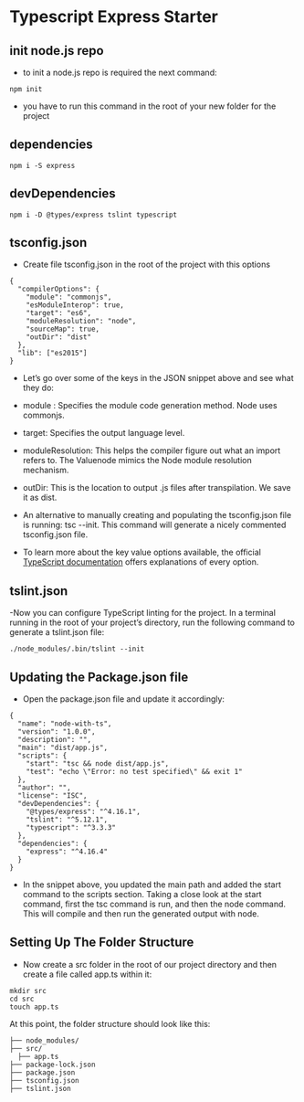 # Typescript Express Starter

## init node.js repo
- to init a node.js repo is required the next command:
```
npm init
```
- you have to run this command in the root of your new folder for the project

## dependencies
```
npm i -S express
```

## devDependencies
```
npm i -D @types/express tslint typescript
```

## tsconfig.json
- Create file tsconfig.json in the root of the project with this options
```
{
  "compilerOptions": {
    "module": "commonjs",
    "esModuleInterop": true,
    "target": "es6",
    "moduleResolution": "node",
    "sourceMap": true,
    "outDir": "dist"
  },
  "lib": ["es2015"]
}
```
- Let’s go over some of the keys in the JSON snippet above and see what they do:

- module : Specifies the module code generation method. Node uses commonjs.
- target: Specifies the output language level.
- moduleResolution: This helps the compiler figure out what an import refers to. The Valuenode mimics the Node module resolution mechanism.
- outDir: This is the location to output .js files after transpilation. We save it as dist.
- An alternative to manually creating and populating the tsconfig.json file is running: tsc --init. This command will generate a nicely commented tsconfig.json file.

- To learn more about the key value options available, the official [TypeScript documentation](https://www.typescriptlang.org/docs/handbook/compiler-options.html) offers explanations of every option.

## tslint.json
-Now you can configure TypeScript linting for the project. In a terminal running in the root of your project’s directory, run the following command to generate a tslint.json file:
```
./node_modules/.bin/tslint --init
```

## Updating the Package.json file

- Open the package.json file and update it accordingly:
```
{
  "name": "node-with-ts",
  "version": "1.0.0",
  "description": "",
  "main": "dist/app.js",
  "scripts": {
    "start": "tsc && node dist/app.js",
    "test": "echo \"Error: no test specified\" && exit 1"
  },
  "author": "",
  "license": "ISC",
  "devDependencies": {
    "@types/express": "^4.16.1",
    "tslint": "^5.12.1",
    "typescript": "^3.3.3"
  },
  "dependencies": {
    "express": "^4.16.4"
  }
}
```
- In the snippet above, you updated the main path and added the start command to the scripts section. Taking a close look at the start command, first the tsc command is run, and then the node command. This will compile and then run the generated output with node.

## Setting Up The Folder Structure
- Now create a src folder in the root of our project directory and then create a file called app.ts within it:
```
mkdir src
cd src
touch app.ts
```

At this point, the folder structure should look like this:

```
├── node_modules/
├── src/
  ├── app.ts
├── package-lock.json
├── package.json
├── tsconfig.json
├── tslint.json
```
